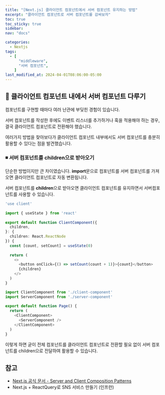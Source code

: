 ```yaml
---
title: "[Next.js] 클라이언트 컴포넌트에서 서버 컴포넌트 유지하는 방법"
excerpt: "클라이언트 컴포넌트로 서버 컴포넌트를 감싸보자"
toc: true
toc_sticky: true
sidebar:
nav: "docs"

categories:
  - Nextjs
tags:
  - [
      "middleware",
      "서버 컴포넌트",
    ]
last_modified_at: 2024-04-01T08:06:00-05:00
---
```


## 📄 클라이언트 컴포넌트 내에서 서버 컴포넌트 다루기

컴포넌트를 구현할 때마다 여러 난관에 부딪힌 경험이 있습니다.

서버 컴포넌트를 작성한 후에도 이벤트 리스너를 추가하거나 훅을 적용해야 하는 경우, 결국 클라이언트 컴포넌트로 전환해야 했습니다.

여러가지 방법을 찾아보다가 클라이언트 컴포넌트 내부에서도 서버 컴포넌트를 충분히 활용할 수 있다는 점을 발견했습니다.

### ◾ 서버 컴포넌트를 children으로 받아오기

단순한 방법이지만 큰 차이였습니다. 
**import**문으로 컴포넌트를 서버 컴포넌트를 가져오면 클라이언트 컴포넌트로 자동 변환됩니다.

서버 컴포넌트를 **children**으로 받아오면 클라이언트 컴포넌트를 유지하면서 서버컴포넌트를 사용할 수 있습니다.

```ts
'use client'
 
import { useState } from 'react'
 
export default function ClientComponent({
  children,
}: {
  children: React.ReactNode
}) {
  const [count, setCount] = useState(0)
 
  return (
    <>
      <button onClick={() => setCount(count + 1)}>{count}</button>
      {children}
    </>
  )
}
```
```ts
import ClientComponent from './client-component'
import ServerComponent from './server-component'
 
export default function Page() {
  return (
    <ClientComponent>
      <ServerComponent />
    </ClientComponent>
  )
}
```

이렇게 하면 굳이 전체 컴포넌트를 클라이언트 컴포넌트로 전환할 필요 없이 서버 컴포넌트를 children으로 전달하여 활용할 수 있습니다.

## 참고
- [Next.js 공식 문서 - Server and Client Composition Patterns](https://nextjs.org/docs/app/building-your-application/rendering/composition-patterns)
- Next.js + ReactQuery로 SNS 서비스 만들기 (인프런)